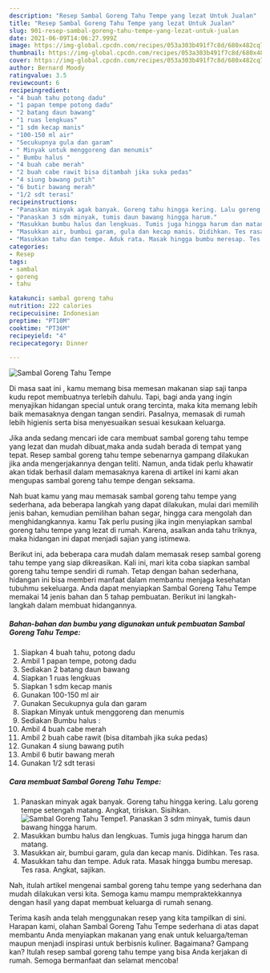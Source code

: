 ```yaml
---
description: "Resep Sambal Goreng Tahu Tempe yang lezat Untuk Jualan"
title: "Resep Sambal Goreng Tahu Tempe yang lezat Untuk Jualan"
slug: 901-resep-sambal-goreng-tahu-tempe-yang-lezat-untuk-jualan
date: 2021-06-09T14:06:27.999Z
image: https://img-global.cpcdn.com/recipes/053a303b491f7c8d/680x482cq70/sambal-goreng-tahu-tempe-foto-resep-utama.jpg
thumbnail: https://img-global.cpcdn.com/recipes/053a303b491f7c8d/680x482cq70/sambal-goreng-tahu-tempe-foto-resep-utama.jpg
cover: https://img-global.cpcdn.com/recipes/053a303b491f7c8d/680x482cq70/sambal-goreng-tahu-tempe-foto-resep-utama.jpg
author: Bernard Moody
ratingvalue: 3.5
reviewcount: 6
recipeingredient:
- "4 buah tahu potong dadu"
- "1 papan tempe potong dadu"
- "2 batang daun bawang"
- "1 ruas lengkuas"
- "1 sdm kecap manis"
- "100-150 ml air"
- "Secukupnya gula dan garam"
- " Minyak untuk menggoreng dan menumis"
- " Bumbu halus "
- "4 buah cabe merah"
- "2 buah cabe rawit bisa ditambah jika suka pedas"
- "4 siung bawang putih"
- "6 butir bawang merah"
- "1/2 sdt terasi"
recipeinstructions:
- "Panaskan minyak agak banyak. Goreng tahu hingga kering. Lalu goreng tempe setengah matang. Angkat, tiriskan. Sisihkan."
- "Panaskan 3 sdm minyak, tumis daun bawang hingga harum."
- "Masukkan bumbu halus dan lengkuas. Tumis juga hingga harum dan matang."
- "Masukkan air, bumbui garam, gula dan kecap manis. Didihkan. Tes rasa."
- "Masukkan tahu dan tempe. Aduk rata. Masak hingga bumbu meresap. Tes rasa. Angkat, sajikan."
categories:
- Resep
tags:
- sambal
- goreng
- tahu

katakunci: sambal goreng tahu 
nutrition: 222 calories
recipecuisine: Indonesian
preptime: "PT10M"
cooktime: "PT36M"
recipeyield: "4"
recipecategory: Dinner

---
```



![Sambal Goreng Tahu Tempe](https://img-global.cpcdn.com/recipes/053a303b491f7c8d/680x482cq70/sambal-goreng-tahu-tempe-foto-resep-utama.jpg)

Di masa  saat ini , kamu memang bisa memesan makanan siap saji tanpa kudu repot membuatnya terlebih dahulu. Tapi, bagi anda yang ingin menyajikan hidangan special untuk orang tercinta, maka kita memang lebih baik memasaknya dengan tangan sendiri. Pasalnya, memasak di rumah lebih higienis serta bisa menyesuaikan sesuai kesukaan keluarga.

Jika anda sedang mencari ide cara membuat sambal goreng tahu tempe yang lezat dan mudah dibuat,maka anda sudah berada di tempat yang tepat. Resep sambal goreng tahu tempe  sebenarnya gampang dilakukan jika anda mengerjakannya dengan teliti. Namun, anda tidak perlu khawatir akan tidak berhasil dalam memasaknya 
karena di artikel ini kami akan mengupas sambal goreng tahu tempe dengan seksama.  



Nah buat kamu yang mau memasak sambal goreng tahu tempe yang sederhana, ada beberapa langkah yang dapat dilakukan, mulai dari memilih jenis bahan, kemudian pemilihan bahan segar, hingga cara mengolah dan menghidangkannya. kamu Tak perlu pusing jika ingin menyiapkan sambal goreng tahu tempe yang lezat di rumah. Karena, asalkan anda  tahu triknya, maka hidangan ini dapat menjadi sajian yang istimewa.

Berikut ini, ada beberapa cara mudah dalam memasak resep sambal goreng tahu tempe yang siap dikreasikan. Kali ini, mari kita coba siapkan sambal goreng tahu tempe sendiri di rumah. Tetap dengan bahan sederhana, hidangan ini bisa memberi manfaat dalam membantu menjaga kesehatan tubuhmu sekeluarga. Anda dapat menyiapkan Sambal Goreng Tahu Tempe memakai 14 jenis bahan dan 5 tahap pembuatan. Berikut ini langkah-langkah dalam membuat hidangannya.

<!--inarticleads1-->

##### Bahan-bahan dan bumbu yang digunakan untuk pembuatan Sambal Goreng Tahu Tempe:

1. Siapkan 4 buah tahu, potong dadu
1. Ambil 1 papan tempe, potong dadu
1. Sediakan 2 batang daun bawang
1. Siapkan 1 ruas lengkuas
1. Siapkan 1 sdm kecap manis
1. Gunakan 100-150 ml air
1. Gunakan Secukupnya gula dan garam
1. Siapkan  Minyak untuk menggoreng dan menumis
1. Sediakan  Bumbu halus :
1. Ambil 4 buah cabe merah
1. Ambil 2 buah cabe rawit (bisa ditambah jika suka pedas)
1. Gunakan 4 siung bawang putih
1. Ambil 6 butir bawang merah
1. Gunakan 1/2 sdt terasi




<!--inarticleads2-->

##### Cara membuat Sambal Goreng Tahu Tempe:

1. Panaskan minyak agak banyak. Goreng tahu hingga kering. Lalu goreng tempe setengah matang. Angkat, tiriskan. Sisihkan.
<img src="https://img-global.cpcdn.com/steps/433bdd3ac308bfac/160x128cq70/sambal-goreng-tahu-tempe-langkah-memasak-1-foto.jpg" alt="Sambal Goreng Tahu Tempe">1. Panaskan 3 sdm minyak, tumis daun bawang hingga harum.
1. Masukkan bumbu halus dan lengkuas. Tumis juga hingga harum dan matang.
1. Masukkan air, bumbui garam, gula dan kecap manis. Didihkan. Tes rasa.
1. Masukkan tahu dan tempe. Aduk rata. Masak hingga bumbu meresap. Tes rasa. Angkat, sajikan.




Nah, itulah artikel mengenai  sambal goreng tahu tempe  yang sederhana dan mudah dilakukan versi kita. Semoga kamu mampu mempraktekkannya dengan hasil yang dapat membuat keluarga di rumah senang. 

Terima kasih anda telah menggunakan resep yang kita tampilkan di sini. Harapan kami, olahan  Sambal Goreng Tahu Tempe sederhana di atas dapat membantu Anda menyiapkan makanan yang enak untuk keluarga/teman maupun menjadi inspirasi untuk berbisnis kuliner. Bagaimana? Gampang kan? Itulah resep sambal goreng tahu tempe yang bisa Anda kerjakan di rumah. Semoga bermanfaat dan selamat mencoba!

